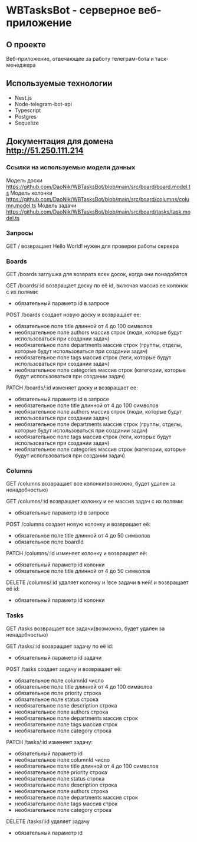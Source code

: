 # WBTasksBot - серверное веб-приложение

## О проекте

Веб-приложение, отвечающее за работу телеграм-бота и таск-менеджера

## Используемые технологии

- Nest.js
- Node-telegram-bot-api
- Typescript
- Postgres
- Sequelize

## Документация для домена http://51.250.111.214

### Ссылки на используемые модели данных

Модель доски
https://github.com/DaoNik/WBTasksBot/blob/main/src/board/board.model.ts
Модель колонки
https://github.com/DaoNik/WBTasksBot/blob/main/src/board/columns/column.model.ts
Модель задачи
https://github.com/DaoNik/WBTasksBot/blob/main/src/board/tasks/task.model.ts

### Запросы

GET / возвращает Hello World! нужен для проверки работы сервера

### Boards

GET /boards заглушка для возврата всех досок, когда они понадобятся

GET /boards/:id возвращает доску по её id, включая массив ее колонок с их полями:

- обязательный параметр id в запросе

POST /boards создает новую доску и возвращает ее:

- обязательное поле title длинной от 4 до 100 символов
- необязательное поле authors массив строк (люди, которые будут использоваться при создании задач)
- необязательное поле departments массив строк (группы, отделы, которые будут использоваться при создании задач)
- необязательное поле tags массив строк (теги, которые будут использоваться при создании задач)
- необязательное поле categories массив строк (категории, которые будут использоваться при создании задач)

PATCH /boards/:id изменяет доску и возвращает ее:

- обязательный параметр id в запросе
- необязательное поле title длинной от 4 до 100 символов
- необязательное поле authors массив строк (люди, которые будут использоваться при создании задач)
- необязательное поле departments массив строк (группы, отделы, которые будут использоваться при создании задач)
- необязательное поле tags массив строк (теги, которые будут использоваться при создании задач)
- необязательное поле categories массив строк (категории, которые будут использоваться при создании задач)

### Columns

GET /columns возвращает все колонки(возможно, будет удален за ненадобностью)

GET /columns/:id возвращает колонку и ее массив задач с их полями:

- обязательные параметр id в запросе

POST /columns создает новую колонку и возвращает её:

- обязательное поле title длинной от 4 до 50 символов
- обязательное поле boardId

PATCH /columns/:id изменяет колонку и возвращает её:

- обязательный параметр id колонки
- обязательное поле title длинной от 4 до 50 символов

DELETE /columns/:id удаляет колонку и !все задачи в ней! и возвращает её id:

- обязательный параметр id колонки

### Tasks

GET /tasks возвращает все задачи(возможно, будет удален за ненадобностью)

GET /tasks/:id возвращает задачу по её id:

- обязательный параметр id задачи

POST /tasks создает задачу и возвращает её:

- обязательное поле columnId число
- обязательное поле title длинной от 4 до 100 символов
- обязательное поле priority строка
- обязательное поле status строка
- необязательное поле description строка
- необязательное поле authors строка
- необязательное поле departments массив строк
- необязательное поле tags массив строк
- необязательное поле category строка

PATCH /tasks/:id изменяет задачу:

- обязательный параметр id
- необязательное поле columnId число
- необязательное поле title длинной от 4 до 100 символов
- необязательное поле priority строка
- необязательное поле status строка
- необязательное поле description строка
- необязательное поле authors строка
- необязательное поле departments массив строк
- необязательное поле tags массив строк
- необязательное поле category строка

DELETE /tasks/:id удаляет задачу

- обязательный параметр id

